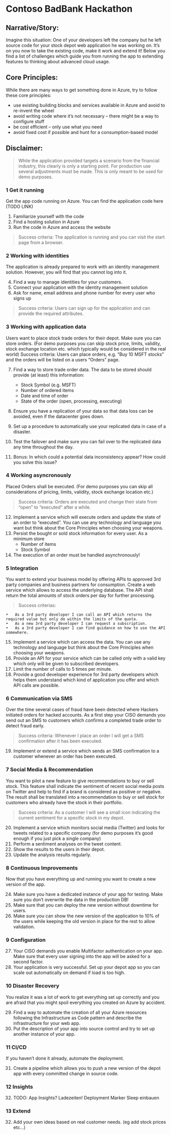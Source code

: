 # Contoso BadBank Hackathon


## Narrative/Story:
Imagine this situation: One of your developers left the company but he left source code for your stock depot web application he was working on. It’s on you now to take the existing code, make it work and extend it!
Below you find a list of challenges which guide you from running the app to extending features to thinking about advanced cloud usage.

## Core Principles:
While there are many ways to get something done in Azure, try to follow these core principles:
-	use existing building blocks and services available in Azure and avoid to re-invent the wheel
-	avoid writing code where it’s not necessary – there might be a way to configure stuff 
-	be cost efficient – only use what you need
-	avoid fixed cost if possible and hunt for a consumption-based model

## Disclaimer:
>While the application provided targets a scenario from the financial industry, this clearly is only a starting point. For production use several adjustments must be made. This is only meant to be used for demo purposes.


### 1	Get it running
Get the app code running on Azure. You can find the application code here (TODO LINK)

1.	Familiarize yourself with the code
2.	Find a hosting solution in Azure
3.	Run the code in Azure and access the website

> Success criteria: The application is running and you can visit the start page from a browser. 

### 2	Working with identities
The application is already prepared to work with an identity management solution. However, you will find that you cannot log into it. 

4.	Find a way to manage identities for your customers. 
5.	Connect your application with the identity management solution
6.	Ask for name, email address and phone number for every user who signs up

> Success criteria: Users can sign up for the application and can provide the required attributes.

### 3	Working with application data
Users want to place stock trade orders for their depot. Make sure you can store orders. (For demo purposes you can skip stock price, limits, validity, stock exchange location etc. which typically would be considered in the real world)
Success criteria: Users can place orders, e.g. “Buy 10 MSFT stocks” and the orders will be listed on a users “Orders” page.

7.	Find a way to store trade order data. The data to be stored should provide (at least) this information:
    *	Stock Symbol (e.g. MSFT)
    *	Number of ordered items
    *	Date and time of order
    *	State of the order (open, processing, executing)

1.	Ensure you have a replication of your data so that data loss can be avoided, even if the datacenter goes down.
1.	Set up a procedure to automatically use your replicated data in case of a disaster. 
1.	Test the failover and make sure you can fail over to the replicated data any time throughout the day. 
1.	Bonus: In which could a potential data inconsistency appear? How could you solve this issue?


### 4	Working asyncronously
Placed Orders shall be executed. (For demo purposes you can skip all considerations of pricing, limits, validity, stock exchange location etc.)

> Success criteria: Orders are executed and change their state from “open” to “executed” after a while. 

12.	Implement a service which will execute orders and update the state of an order to “executed”. You can use any technology and language you want but think about the Core Principles when choosing your weapons.
13.	Persist the bought or sold stock information for every user. As a minimum store 
    *	Number of items
    *	Stock Symbol
14.	The execution of an order must be handled asynchronously! 

### 5	Integration
You want to extend your business model by offering APIs to approved 3rd party companies and business partners for consumption. Create a web service which allows to access the underlying database. The API shall return the total amounts of stock orders per day for further processing. 
> Success criterias: 

    •	As a 3rd party developer I can call an API which returns the required value but only do within the limits of the quota. 
    •	As a new 3rd party developer I can request a subscription. 
    •	As a 3rd party developer I can find guidance on how to use the API somewhere.

15.	Implement a service which can access the data. You can use any technology and language but think about the Core Principles when choosing your weapons.
16.	Provide an API for your service which can be called only with a valid key which only will be given to subscribed developers.
17.	Limit the number of calls to 5 times per minute.
18.	Provide a good developer experience for 3rd party developers which helps them understand which kind of application you offer and which API calls are possible.

### 6	Communication via SMS
Over the time several cases of fraud have been detected where Hackers initiated orders for hacked accounts. As a first step your CISO demands you send out an SMS to customers which confirms a completed trade order to detect fraud early. 
> Success criteria: Whenever I place an order I will get a SMS confirmation after it has been executed.

19.	Implement or extend a service which sends an SMS confirmation to a customer whenever an order has been executed.

### 7	Social Media & Recommendation
You want to pilot a new feature to give recommendations to buy or sell stock. This feature shall indicate the sentiment of recent social media posts on Twitter and help to find if a brand is considered as positive or negative. The result shall be translated into a recommendation to buy or sell stock for customers who already have the stock in their portfolio. 
> Success criteria: As a customer I will see a small icon indicating the current sentiment for a specific stock in my depot.

20.	Implement a service which monitors social media (Twitter) and looks for tweets related to a specific company (for demo purposes it’s good enough if you just pick a single company)
21.	Perform a sentiment analyses on the tweet content.
22.	Show the results to the users in their depot.
23.	Update the analysis results regularly.

### 8	Continuous Improvements
Now that you have everything up and running you want to create a new version of the app. 

24.	Make sure you have a dedicated instance of your app for testing. Make sure you don’t overwrite the data in the production DB!
25.	Make sure that you can deploy the new version without downtime for users. 
26.	Make sure you can show the new version of the application to 10% of the users while keeping the old version in place for the rest to allow validation.

### 9	Configuration
27.	Your CISO demands you enable Multifactor authentication on your app. Make sure that every user signing into the app will be asked for a second factor.
28.	Your application is very successful. Set up your depot app so you can scale out automatically on demand if load is too high. 

### 10	Disaster Recovery 
You realize it was a lot of work to get everything set up correctly and you are afraid that you might spoil everything you created on Azure by accident. 

29.	Find a way to automate the creation of all your Azure resources following the Infrastructure as Code pattern and describe the infrastructure for your web app.
30.	Put the description of your app into source control and try to set up another instance of your app.

### 11	CI/CD
If you haven’t done it already, automate the deployment.

31.	Create a pipeline which allows you to push a new version of the depot app with every committed change in source code.

### 12	Insights

32. TODO:
	App Insights?	Ladezeiten! Deployment Marker 
Sleep einbauen

### 13 Extend 

32. Add your own ideas based on real customer needs. (eg add stock prices etc...)



